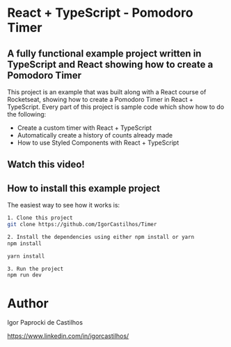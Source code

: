 # React + TypeScript - Pomodoro Timer

## A fully functional example project written in TypeScript and React showing how to create a Pomodoro Timer

This project is an example that was built along with a React course of Rocketseat, showing how to create a Pomodoro Timer in React + TypeScript. Every part of this project is sample code which show how to do the following:

* Create a custom timer with React + TypeScript
* Automatically create a history of counts already made
* How to use Styled Components with React + TypeScript

## Watch this video!

## How to install this example project

The easiest way to see how it works is:

```bash
1. Clone this project
git clone https://github.com/IgorCastilhos/Timer

2. Install the dependencies using either npm install or yarn
npm install

yarn install

3. Run the project
npm run dev
```
# Author

Igor Paprocki de Castilhos

https://www.linkedin.com/in/igorcastilhos/
